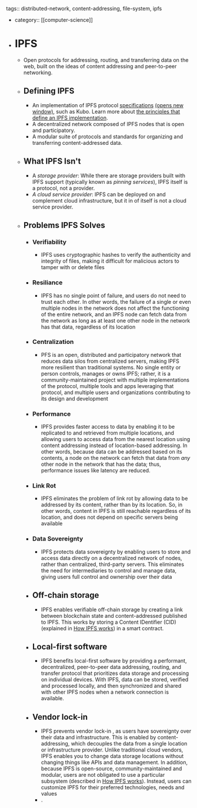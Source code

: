 tags:: distributed-network, content-addressing, file-system, ipfs

- category:: [[computer-science]]
- # IPFS
	- Open protocols for addressing, routing, and transferring data on the web, built on the ideas of content addressing and peer-to-peer networking.
	- ## Defining IPFS
		- An implementation of IPFS protocol [specifications](https://github.com/ipfs/specs)[](https://github.com/ipfs/specs) [(opens new window)](https://github.com/ipfs/specs), such as Kubo. Learn more about [the principles that define an IPFS implementation](https://docs.ipfs.tech/concepts/implementations/).
		- A decentralized network composed of IPFS nodes that is open and participatory.
		- A modular suite of protocols and standards for organizing and transferring content-addressed data.
	- ## What IPFS Isn't
		- A _storage provider_: While there are storage providers built with IPFS support (typically known as _pinning services_), IPFS itself is a protocol, not a provider.
		- _A cloud service provider_: IPFS can be deployed on and complement cloud infrastructure, but it in of itself is not a cloud service provider.
	- ## Problems IPFS Solves
		- ### Verifiability
			- IPFS uses cryptographic hashes to verify the authenticity and integrity of files, making it difficult for malicious actors to tamper with or delete files
		- ### Resiliance
			- IPFS has no single point of failure, and users do not need to trust each other. In other words, the failure of a single or even multiple nodes in the network does not affect the functioning of the entire network, and an IPFS node can fetch data from the network as long as at least one other node in the network has that data, regardless of its location
		- ### Centralization
			- PFS is an open, distributed and participatory network that reduces data silos from centralized servers, making IPFS more resilient than traditional systems. No single entity or person controls, manages or owns IPFS; rather, it is a community-maintained project with multiple implementations of the protocol, multiple tools and apps leveraging that protocol, and multiple users and organizations contributing to its design and development
		- ### Performance
			- IPFS provides faster access to data by enabling it to be replicated to and retrieved from multiple locations, and allowing users to access data from the nearest location using content addressing instead of location-based addressing. In other words, because data can be addressed based on its contents, a node on the network can fetch that data from _any_ other node in the network that has the data; thus, performance issues like latency are reduced.
		- ### Link Rot
			- IPFS eliminates the problem of link rot by allowing data to be addressed by its content, rather than by its location. So, in other words, content in IPFS is still reachable regardless of its location, and does not depend on specific servers being available
		- ### Data Sovereignty
			- IPFS protects data sovereignty by enabling users to store and access data directly on a decentralized network of nodes, rather than centralized, third-party servers. This eliminates the need for intermediaries to control and manage data, giving users full control and ownership over their data
		- ## Off-chain storage
			- IPFS enables verifiable off-chain storage by creating a link between blockchain state and content-addressed published to IPFS. This works by storing a Content IDentifier (CID) (explained in [How IPFS works](https://docs.ipfs.tech/concepts/how-ipfs-works/#content-identifier-cid)) in a smart contract.
		- ## Local-first software
			- IPFS benefits local-first software by providing a performant, decentralized, peer-to-peer data addressing, routing, and transfer protocol that prioritizes data storage and processing on individual devices. With IPFS, data can be stored, verified and processed locally, and then synchronized and shared with other IPFS nodes when a network connection is available.
		- ## Vendor lock-in
			- IPFS prevents vendor lock-in , as users have sovereignty over their data and infrastructure. This is enabled by content-addressing, which decouples the data from a single location or infrastructure provider. Unlike traditional cloud vendors, IPFS enables you to change data storage locations without changing things like APIs and data management. In addition, because IPFS is open-source, community-maintained and modular, users are not obligated to use a particular subsystem (described in [How IPFS works](https://docs.ipfs.tech/concepts/how-ipfs-works/)). Instead, users can customize IPFS for their preferred technologies, needs and values
			- .